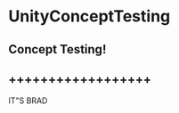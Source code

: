 # UnityConceptTesting
Concept Testing!
------------------
++++++++++++++++++
------------------

IT"S BRAD